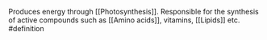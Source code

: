 Produces energy through [[Photosynthesis]]. Responsible for the synthesis of active compounds such as [[Amino acids]], vitamins, [[Lipids]] etc.
#definition